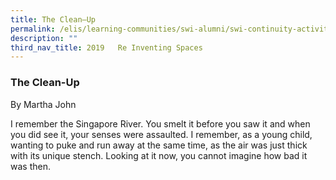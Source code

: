 ```yaml
---
title: The Clean–Up
permalink: /elis/learning-communities/swi-alumni/swi-continuity-activities/the-clean-up/
description: ""
third_nav_title: 2019   Re Inventing Spaces
---
```

### The Clean-Up

By Martha John

I remember the Singapore River. You smelt it before you saw it and when you did see it, your senses were assaulted. I remember, as a young child, wanting to puke and run away at the same time, as the air was just thick with its unique stench. Looking at it now, you cannot imagine how bad it was then.
